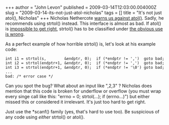 +++
author = "John Levon"
published = 2009-03-14T12:03:00.004000Z
slug = "2009-03-14-its-not-just-atol-nicholas"
tags = []
title = "It's not just atol(), Nicholas"
+++
Nicholas Nethercote [warns us against
atol()](http://blog.mozilla.com/nnethercote/2009/03/13/atol-considered-harmful/).
Sadly, he recommends using strtol() instead. This interface is almost as
bad. If atol() is [impossible to get
right](http://www.technovelty.org/code/badcode/rusty-hard-to-misuse.html),
strtol() has to be classified under [the obvious use is
wrong](http://www.technovelty.org/code/badcode/rusty-hard-to-misuse.html).  
  
As a perfect example of how horrible strtol() is, let's look at his
example code:  

    int i1 = strtol(s,        &endptr, 0);  if (*endptr != ',')  goto bad;
    int i2 = strtol(endptr+1, &endptr, 0);  if (*endptr != ',')  goto bad;
    int i3 = strtol(endptr+1, &endptr, 0);  if (*endptr != '\0') goto bad;
    ...
    bad: /* error case */

  
Can you spot the bug? What about an input like ",2,3" ? Nicholas does
mention that this code is broken for underflow or overflow (you must
wrap every singe call like this: "errno = 0; strtol(...); if
(errno...)") but either missed this or considered it irrelevant. It's
just too hard to get right.  
  
Just use the \*scanf() family (yes, that's hard to use too). Be
suspicious of any code using <span
style="font-style: italic;">either</span> strtol() or atol().
